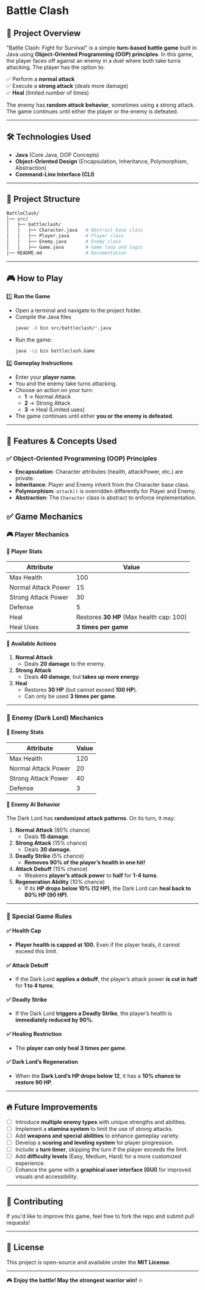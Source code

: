 # Battle Clash

## 📌 Project Overview
"Battle Clash: Fight for Survival" is a simple **turn-based battle game** built in Java using **Object-Oriented Programming (OOP) principles**. In this game, the player faces off against an enemy in a duel where both take turns attacking. The player has the option to:

✅ Perform a **normal attack**  
✅ Execute a **strong attack** (deals more damage)  
✅ **Heal** (limited number of times)  

The enemy has **random attack behavior**, sometimes using a strong attack. The game continues until either the player or the enemy is defeated.

---

## 🛠️ Technologies Used
- **Java** (Core Java, OOP Concepts)
- **Object-Oriented Design** (Encapsulation, Inheritance, Polymorphism, Abstraction)
- **Command-Line Interface (CLI)**

---

## 📂 Project Structure
```sh
BattleClash/
│── src/
│   ├── battleclash/
│   │   ├── Character.java   # Abstract base class
│   │   ├── Player.java      # Player class
│   │   ├── Enemy.java       # Enemy class
│   │   ├── Game.java        # Game loop and logic
│── README.md                # Documentation
```

---

## 🎮 How to Play
1️⃣ **Run the Game**
   - Open a terminal and navigate to the project folder.
   - Compile the Java files 
     ```sh
     javac -d bin src/battleclash/*.java
     ```
   - Run the game:
     ```sh
     java -cp bin battleclash.Game
     ```

2️⃣ **Gameplay Instructions**
   - Enter your **player name**.
   - You and the enemy take turns attacking.
   - Choose an action on your turn:
     - **1** → Normal Attack
     - **2** → Strong Attack
     - **3** → Heal (Limited uses)
   - The game continues until either **you or the enemy is defeated**.

---

## 📌 Features & Concepts Used
### ✅ Object-Oriented Programming (OOP) Principles
- **Encapsulation**: Character attributes (health, attackPower, etc.) are private.
- **Inheritance**: Player and Enemy inherit from the Character base class.
- **Polymorphism**: `attack()` is overridden differently for Player and Enemy.
- **Abstraction**: The `Character` class is abstract to enforce implementation.

## ✅ Game Mechanics

### 🎮 Player Mechanics

#### 🔹 Player Stats
| **Attribute** | **Value** |
|--------------|----------|
| Max Health | 100 |
| Normal Attack Power | 15 |
| Strong Attack Power | 30 |
| Defense | 5 |
| Heal | Restores **30 HP** (Max health cap: 100) |
| Heal Uses | **3 times per game** |

#### 🔹 Available Actions
1. **Normal Attack**  
   - Deals **20 damage** to the enemy.
2. **Strong Attack**  
   - Deals **40 damage**, but **takes up more energy**.
3. **Heal**  
   - Restores **30 HP** (but cannot exceed **100 HP**).
   - Can only be used **3 times per game**.

---

### 👿 Enemy (Dark Lord) Mechanics

#### 🔹 Enemy Stats
| **Attribute** | **Value** |
|--------------|----------|
| Max Health | 120 |
| Normal Attack Power | 20 |
| Strong Attack Power | 40 |
| Defense | 3 |

#### 🔹 Enemy AI Behavior
The Dark Lord has **randomized attack patterns**. On its turn, it may:
1. **Normal Attack** (80% chance)  
   - Deals **15 damage**.
2. **Strong Attack** (15% chance)  
   - Deals **30 damage**.
3. **Deadly Strike** (5% chance)  
   - **Removes 90% of the player’s health in one hit!**
4. **Attack Debuff** (15% chance)  
   - Weakens **player’s attack power** to **half** for **1-4 turns**.
5. **Regeneration Ability** (10% chance)  
   - If its **HP drops below 10% (12 HP)**, the Dark Lord can **heal back to 80% HP (90 HP)**.

---

### 🔐 Special Game Rules
#### ✅ Health Cap
- **Player health is capped at 100.** Even if the player heals, it cannot exceed this limit.

#### ✅ Attack Debuff
- If the Dark Lord **applies a debuff**, the player’s attack power **is cut in half** for **1 to 4 turns**.

#### ✅ Deadly Strike
- If the Dark Lord **triggers a Deadly Strike**, the player’s health is **immediately reduced by 90%**.

#### ✅ Healing Restriction
- The **player can only heal 3 times per game**.

#### ✅ Dark Lord’s Regeneration
- When the **Dark Lord’s HP drops below 12**, it has a **10% chance to restore 90 HP**.

---

## 🔥 Future Improvements  
- [ ] Introduce **multiple enemy types** with unique strengths and abilities.  
- [ ] Implement a **stamina system** to limit the use of strong attacks.  
- [ ] Add **weapons and special abilities** to enhance gameplay variety.  
- [ ] Develop a **scoring and leveling system** for player progression.  
- [ ] Include a **turn timer**, skipping the turn if the player exceeds the limit.  
- [ ] Add **difficulty levels** (Easy, Medium, Hard) for a more customized experience.  
- [ ] Enhance the game with a **graphical user interface (GUI)** for improved visuals and accessibility.

---

## 🤝 Contributing
If you'd like to improve this game, feel free to fork the repo and submit pull requests!

---

## 📜 License
This project is open-source and available under the **MIT License**.

---

🎮 **Enjoy the battle! May the strongest warrior win!** 🔥
